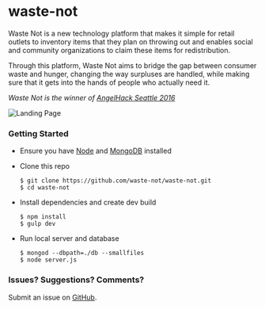 # waste-not

Waste Not is a new technology platform that makes it simple for retail outlets to inventory items that they plan on throwing out and enables social and community organizations to claim these items for redistribution.

Through this platform, Waste Not aims to bridge the gap between consumer waste and hunger, changing the way surpluses are handled, while making sure that it gets into the hands of people who actually need it.

_Waste Not is the winner of [AngelHack Seattle 2016](http://angelhack.com/)_

![Landing Page](https://s31.postimg.org/6pbs6id5l/Waste_Not.png "Waste Not")

### Getting Started
- Ensure you have [Node](https://nodejs.org/en/) and [MongoDB](https://www.mongodb.org/) installed
- Clone this repo
  ```
  $ git clone https://github.com/waste-not/waste-not.git
  $ cd waste-not
  ```
  
- Install dependencies and create dev build
  ```
  $ npm install
  $ gulp dev
  ```
  
- Run local server and database
  ```
  $ mongod --dbpath=./db --smallfiles
  $ node server.js
  ```

### Issues? Suggestions? Comments?
Submit an issue on [GitHub](https://github.com/waste-not/waste-not/issues).
